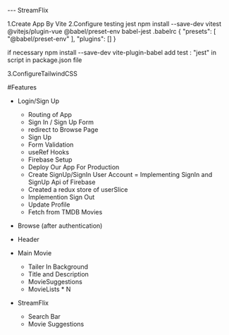 --- StreamFlix

1.Create App By Vite
2.Configure testing jest
npm install --save-dev vitest @vitejs/plugin-vue @babel/preset-env babel-jest
.babelrc
{
"presets": [
"@babel/preset-env"
],
"plugins": []
}

if necessary
npm install --save-dev vite-plugin-babel
add test : "jest"
in script in package.json file

3.ConfigureTailwindCSS

#Features

- Login/Sign Up

  - Routing of App
  - Sign In / Sign Up Form
  - redirect to Browse Page
  - Sign Up
  - Form Validation
  - useRef Hooks
  - Firebase Setup
  - Deploy Our App For Production
  - Create SignUp/SignIn User Account
    = Implementing SignIn and SignUp Api of Firebase
  - Created a redux store of userSlice
  - Implemention Sign Out
  - Update Profile
  - Fetch from TMDB Movies

- Browse (after authentication)
- Header
- Main Movie

  - Tailer In Background
  - Title and Description
  - MovieSuggestions
  - MovieLists \* N

- StreamFlix
  - Search Bar
  - Movie Suggestions
